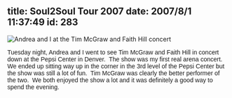 title: Soul2Soul Tour 2007
date: 2007/8/1 11:37:49
id: 283
---
![Andrea and I at the Tim McGraw and Faith Hill concert](/journal_images/mini-DSC00527-journal.jpg)

<font face="Arial">Tuesday night, Andrea and I went to see Tim McGraw and Faith Hill in concert down at the Pepsi Center in Denver.  The show was my first real arena concert.  We ended up sitting way up in the corner in the 3rd level of the Pepsi Center but the show was still a lot of fun.  Tim McGraw was clearly the better performer of the two.  We both enjoyed the show a lot and it was definitely a good way to spend the evening.</font>